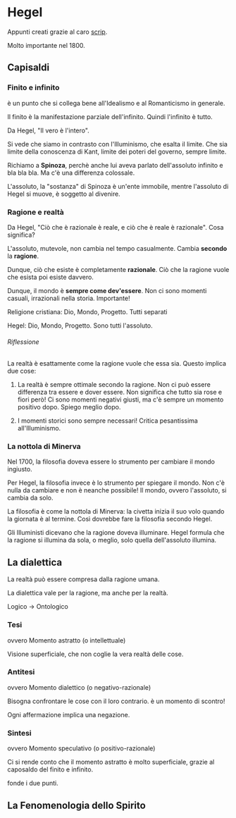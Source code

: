 # Hegel

Appunti creati grazie al caro [scrip](https://www.youtube.com/@scrip79).

Molto importante nel 1800.

## Capisaldi

### Finito e infinito
è un punto che si collega bene all'Idealismo e al Romanticismo in generale.

Il finito è la manifestazione parziale dell'infinito.
Quindi l'infinito è tutto.

Da Hegel, "Il vero è l'intero".

Si vede che siamo in contrasto con l'Illuminismo, che esalta il limite. Che sia limite della conoscenza di Kant, limite dei poteri del governo, sempre limite.

Richiamo a **Spinoza**, perchè anche lui aveva parlato dell'assoluto infinito e bla bla bla. Ma c'è una differenza colossale.

L'assoluto, la "sostanza" di Spinoza è un'ente immobile, mentre l'assoluto di Hegel si muove, è soggetto al divenire.

### Ragione e realtà

Da Hegel, "Ciò che è razionale è reale, e ciò che è reale è razionale". Cosa significa?

L'assoluto, mutevole, non cambia nel tempo casualmente. Cambia **secondo** la **ragione**.

Dunque, ciò che esiste è completamente **razionale**.
Ciò che la ragione vuole che esista poi esiste davvero.

Dunque, il mondo è **sempre come dev'essere**. Non ci sono momenti casuali, irrazionali nella storia. Importante!

Religione cristiana: Dio, Mondo, Progetto. Tutti separati

Hegel: Dio, Mondo, Progetto. Sono tutti l'assoluto.

###### Riflessione

La realtà è esattamente come la ragione vuole che essa sia. Questo implica due cose:

1. La realtà è sempre ottimale secondo la ragione. Non ci può essere differenza tra essere e dover essere. Non significa che tutto sia rose e fiori però! Ci sono momenti negativi giusti, ma c'è sempre un momento positivo dopo. Spiego meglio dopo.

2. I momenti storici sono sempre necessari! Critica pesantissima all'Illuminismo.

### La nottola di Minerva

Nel 1700, la filosofia doveva essere lo strumento per cambiare il mondo ingiusto.

Per Hegel, la filosofia invece è lo strumento per spiegare il mondo. Non c'è nulla da cambiare e non è neanche possibile! Il mondo, ovvero l'assoluto, si cambia da solo.

La filosofia è come la nottola di Minerva: la civetta inizia il suo volo quando la giornata è al termine. Così dovrebbe fare la filosofia secondo Hegel.

Gli Illuministi dicevano che la ragione doveva illuminare.
Hegel formula che la ragione si illumina da sola, o meglio, solo quella dell'assoluto illumina.

## La dialettica

La realtà può essere compresa dalla ragione umana.

La dialettica vale per la ragione, ma anche per la realtà.

Logico → Ontologico

### Tesi
ovvero Momento astratto (o intellettuale)

Visione superficiale, che non coglie la vera realtà delle cose.

### Antitesi
ovvero Momento dialettico (o negativo-razionale)

Bisogna confrontare le cose con il loro contrario. è un momento di scontro!

Ogni affermazione implica una negazione.

### Sintesi
ovvero Momento speculativo (o positivo-razionale)

Ci si rende conto che il momento astratto è molto superficiale, grazie al caposaldo del finito e infinito.

fonde i due punti.

## La Fenomenologia dello Spirito

